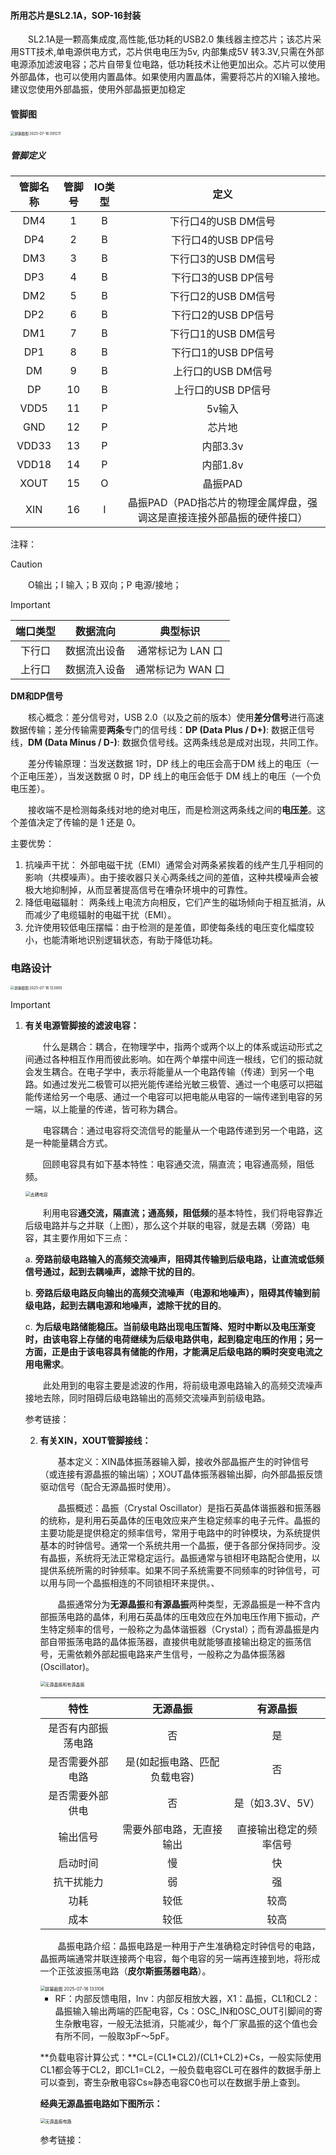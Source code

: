 #### 所用芯片是SL2.1A，SOP-16封装

&emsp;&emsp;SL2.1A是一颗高集成度,高性能,低功耗的USB2.0 集线器主控芯片；该芯片采用STT技术,单电源供电方式，芯片供电电压为5v, 内部集成5V 转3.3V,只需在外部电源添加滤波电容；芯片自带复位电路，低功耗技术让他更加出众。芯片可以使用外部晶体，也可以使用内置晶体。如果使用内置晶体，需要将芯片的XI输入接地。建议您使用外部晶振，使用外部晶振更加稳定

#### 管脚图

<img src="pic\屏幕截图 2025-07-16 091211.png" alt="屏幕截图 2025-07-16 091211" style="zoom:40%;" />

##### 管脚定义

| 管脚名称 | 管脚号 | IO类型 |                             定义                             |
| :------: | :----: | :----: | :----------------------------------------------------------: |
|   DM4    |   1    |   B    |                     下行口4的USB DM信号                      |
|   DP4    |   2    |   B    |                     下行口4的USB DP信号                      |
|   DM3    |   3    |   B    |                     下行口3的USB DM信号                      |
|   DP3    |   4    |   B    |                     下行口3的USB DP信号                      |
|   DM2    |   5    |   B    |                     下行口2的USB DM信号                      |
|   DP2    |   6    |   B    |                     下行口2的USB DP信号                      |
|   DM1    |   7    |   B    |                     下行口1的USB DM信号                      |
|   DP1    |   8    |   B    |                     下行口1的USB DP信号                      |
|    DM    |   9    |   B    |                      上行口的USB DM信号                      |
|    DP    |   10   |   B    |                      上行口的USB DP信号                      |
|   VDD5   |   11   |   P    |                            5v输入                            |
|   GND    |   12   |   P    |                            芯片地                            |
|  VDD33   |   13   |   P    |                           内部3.3v                           |
|  VDD18   |   14   |   P    |                           内部1.8v                           |
|   XOUT   |   15   |   O    |                           晶振PAD                            |
|   XIN    |   16   |   I    | 晶振PAD（PAD指芯片的物理金属焊盘，强调这是直接连接外部晶振的硬件接口） |

注释：

> [!CAUTION]
>
> &emsp;&emsp;O输出；I 输入；B 双向；P 电源/接地；

> [!IMPORTANT]
>
> | 端口类型 |   数据流向   |     典型标识      |
> | :------: | :----------: | :---------------: |
> |  下行口  | 数据流出设备 | 通常标记为 LAN 口 |
> |  上行口  | 数据流入设备 | 通常标记为 WAN 口 |
>
> **DM和DP信号**
>
> &emsp;&emsp;核心概念：差分信号对，USB 2.0（以及之前的版本）使用**差分信号**进行高速数据传输；差分传输需要**两条**专门的信号线：**DP (Data Plus / D+)**: 数据正信号线，**DM (Data Minus / D-)**: 数据负信号线。这两条线总是成对出现，共同工作。
>
> &emsp;&emsp;差分传输原理：当发送数据 1时，DP 线上的电压会高于DM 线上的电压（一个正电压差），当发送数据 0 时，DP 线上的电压会低于 DM 线上的电压（一个负电压差）。
>
> &emsp;&emsp;接收端不是检测每条线对地的绝对电压，而是检测这两条线之间的**电压差**。这个差值决定了传输的是 1 还是 0。
>
> 主要优势：
>
> 1. 抗噪声干扰： 外部电磁干扰（EMI）通常会对两条紧挨着的线产生几乎相同的影响（共模噪声）。由于接收器只关心两条线之间的差值，这种共模噪声会被极大地抑制掉，从而显著提高信号在嘈杂环境中的可靠性。
>2. 降低电磁辐射： 两条线上电流方向相反，它们产生的磁场倾向于相互抵消，从而减少了电缆辐射的电磁干扰（EMI）。
> 3. 允许使用较低电压摆幅：由于检测的是差值，即使每条线的电压变化幅度较小，也能清晰地识别逻辑状态，有助于降低功耗。

### 电路设计

 <img src="pic\屏幕截图 2025-07-16 123905.png" alt="屏幕截图 2025-07-16 123905" style="zoom:40%;" />

> [!IMPORTANT]
>
> 1. **有关电源管脚接的滤波电容：**
>
>    &emsp;&emsp;什么是耦合：耦合，在物理学中，指两个或两个以上的体系或运动形式之间通过各种相互作用而彼此影响。如在两个单摆中间连一根线，它们的振动就会发生耦合。在电子学中，表示将能量从一个电路传输（传递）到另一个电路。如通过发光二极管可以把光能传递给光敏三极管、通过一个电感可以把磁能传递给另一个电感、通过一个电容可以把电能从电容的一端传递到电容的另一端，以上能量的传递，皆可称为耦合。
>
>    &emsp;&emsp;电容耦合：通过电容将交流信号的能量从一个电路传递到另一个电路，这是一种能量耦合方式。
>
>    &emsp;&emsp;回顾电容具有如下基本特性：电容通交流，隔直流；电容通高频，阻低频。
>
>    <img src="pic\去耦电容.png" alt="去耦电容" style="zoom:50%;" />
>
>    &emsp;&emsp;利用电容**通交流，隔直流；通高频，阻低频**的基本特性，我们将电容靠近后级电路并与之并联（上图），那么这个并联的电容，就是去耦（旁路）电容，其主要作用如下三点：
>
>    a. **旁路前级电路输入的高频交流噪声，阻碍其传输到后级电路，让直流或低频信号通过，起到去耦噪声，滤除干扰的目的**。
>
>    b. **旁路后级电路反向输出的高频交流噪声（电源和地噪声），阻碍其传输到前级电路，起到去耦电源和地噪声，滤除干扰的目的**。
>
>    c. **为后级电路储能稳压。当前级电路出现电压暂降、短时中断以及电压渐变时，由该电容上存储的电荷继续为后级电路供电，起到稳定电压的作用；另一方面，正是由于该电容具有储能的作用，才能满足后级电路的瞬时突变电流之用电需求**。
>
>    &emsp;&emsp;此处用到的电容主要是滤波的作用，将前级电源电路输入的高频交流噪声接地去除，同时阻碍后级电路输出的高频交流噪声到前级电路。
>
>    
>
>    参考链接：
>
>    [1]: https://blog.csdn.net/qq_38636482/article/details/125280489	"彻底搞懂：什么是耦合电容？什么是去耦电容？什么是旁路电容？"
>    [2]: https://blog.csdn.net/chenhuanqiangnihao/article/details/113991687	"电容-去耦和退耦的注意事项"
>
>    2. **有关XIN，XOUT管脚接线：**
>
>       &emsp;&emsp;基本定义：XIN晶体振荡器输入脚，接收外部晶振产生的时钟信号（或连接有源晶振的输出端）；XOUT晶体振荡器输出脚，向外部晶振反馈驱动信号（配合无源晶振时使用）。
>
>       &emsp;&emsp;晶振概述：晶振（Crystal Oscillator）是指石英晶体谐振器和振荡器的统称，是利用石英晶体的压电效应来产生稳定频率的电子元件。晶振的主要功能是提供稳定的频率信号，常用于电路中的时钟模块，为系统提供基本的时钟信号。通常一个系统共用一个晶振，便于各部分保持同步。没有晶振，系统将无法正常稳定运行。晶振通常与锁相环电路配合使用，以提供系统所需的时钟频率。如果不同子系统需要不同频率的时钟信号，可以用与同一个晶振相连的不同锁相环来提供。、
>
>       &emsp;&emsp;晶振通常分为**无源晶振**和**有源晶振**两种类型，无源晶振是一种不含内部振荡电路的晶体，利用石英晶体的压电效应在外加电压作用下振动，产生特定频率的信号，一般称之为晶体谐振器（Crystal）；而有源晶振是内部自带振荡电路的晶体振荡器，直接供电就能够直接输出稳定的振荡信号，无需依赖外部起振电路来产生信号，一般称之为晶体振荡器(Oscillator)。
>
>       <img src="pic\无源晶振和有源晶振.png" alt="无源晶振和有源晶振" style="zoom:50%;" />
>
>       |        特性        |           无源晶振           |        有源晶振        |
>       | :----------------: | :--------------------------: | :--------------------: |
>       | 是否有内部振荡电路 |              否              |           是           |
>       |  是否需要外部电路  | 是(如起振电路、匹配负载电容) |           否           |
>       |  是否需要外部供电  |              否              |    是（如3.3V、5V）    |
>       |      输出信号      |   需要外部电路，无直接输出   | 直接输出稳定的频率信号 |
>       |      启动时间      |              慢              |           快           |
>       |     抗干扰能力     |              弱              |           强           |
>       |        功耗        |             较低             |          较高          |
>       |        成本        |             较低             |          较高          |
>
>       &emsp;&emsp;晶振电路介绍：晶振电路是一种用于产生准确稳定时钟信号的电路，晶振两端通常并联连接两个电容，每个电容的另一端再连接到地，将形成一个正弦波振荡电路（**皮尔斯振荡器电路**）。
>
>       <img src="pic\屏幕截图 2025-07-16 133106.png" alt="屏幕截图 2025-07-16 133106" style="zoom:50%;" />
>
>       - RF：内部反馈电阻，Inv：内部反相放大器，X1：晶振，CL1和CL2：晶振输入输出两端的匹配电容，Cs：OSC_IN和OSC_OUT引脚间的寄生杂散电容，一般无法抵消，只能减少，每个厂家晶振的这个值也会有所不同，一般取3pF～5pF。
>
>       **负载电容计算公式：**CL=(CL1\*CL2)/(CL1+CL2)+Cs，一般实际使用CL1都会等于CL2，即CL1=CL2，一般负载电容CL可在器件的数据手册上可以查到，寄生杂散电容Cs≈静态电容C0也可以在数据手册上查到。
>
>       **经典无源晶振电路如下图所示：**
>
>       <img src="pic\无源晶振电路.png" alt="无源晶振电路" style="zoom:50%;" />
>
>       
>
>       参考链接：
>
>       [1]: https://wiki.lceda.cn/zh-hans/design-production/pcb-design/practical-circuit/crystal-oscillator-circuit.html	"晶振电路设计"
>
>       

